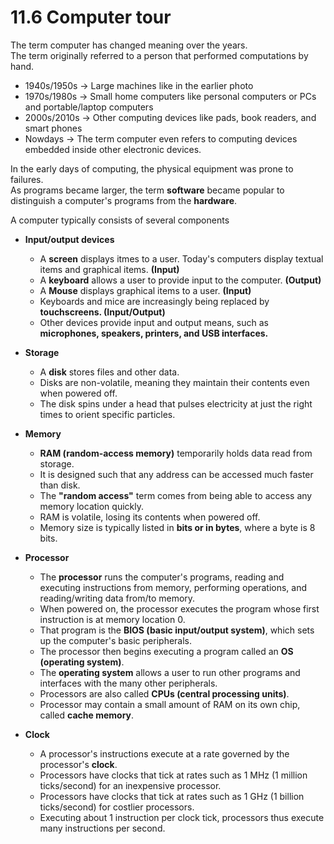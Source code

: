 # 11.6 Computer tour

The term computer has changed meaning over the years.   
The term originally referred to a person that performed computations by hand.   
* 1940s/1950s -> Large machines like in the earlier photo   
* 1970s/1980s -> Small home computers like personal computers or PCs and portable/laptop computers     
* 2000s/2010s -> Other computing devices like pads, book readers, and smart phones   
* Nowdays -> The term computer even refers to computing devices embedded inside other electronic devices.   

In the early days of computing, the physical equipment was prone to failures.   
As programs became larger, the term **software** became popular to distinguish a computer's programs from the **hardware**.   

A computer typically consists of several components     

* **Input/output devices**   
  * A **screen** displays itmes to a user. Today's computers display textual items and graphical items. **(Input)**   
  * A **keyboard** allows a user to provide input to the computer. **(Output)**   
  * A **Mouse** displays graphical items to a user. **(Input)**   
  * Keyboards and mice are increasingly being replaced by **touchscreens. (Input/Output)**   
  * Other devices provide input and output means, such as **microphones, speakers, printers, and USB interfaces.**   

* **Storage**
  * A **disk** stores files and other data.   
  * Disks are non-volatile, meaning they maintain their contents even when powered off.   
  * The disk spins under a head that pulses electricity at just the right times to orient specific particles.   

* **Memory**
  * **RAM (random-access memory)** temporarily holds data read from storage.   
  * It is designed such that any address can be accessed much faster than disk.   
  * The **"random access"** term comes from being able to access any memory location quickly.   
  * RAM is volatile, losing its contents when powered off.   
  * Memory size is typically listed in **bits or in bytes**, where a byte is 8 bits.   

* **Processor**
  * The **processor** runs the computer's programs, reading and executing instructions from memory, performing operations, and reading/writing data from/to memory.
  * When powered on, the processor executes the program whose first instruction is at memory location 0.
  * That program is the **BIOS (basic input/output system)**, which sets up the computer's basic peripherals.
  * The processor then begins executing a program called an **OS (operating system)**.
  * The **operating system** allows a user to run other programs and interfaces with the many other peripherals.
  * Processors are also called **CPUs (central processing units)**.
  * Processor may contain a small amount of RAM on its own chip, called **cache memory**.

* **Clock**
  * A processor's instructions execute at a rate governed by the processor's **clock**.
  * Processors have clocks that tick at rates such as 1 MHz (1 million ticks/second) for an inexpensive processor.
  * Processors have clocks that tick at rates such as 1 GHz (1 billion ticks/second) for costlier processors.
  * Executing about 1 instruction per clock tick, processors thus execute many instructions per second.
